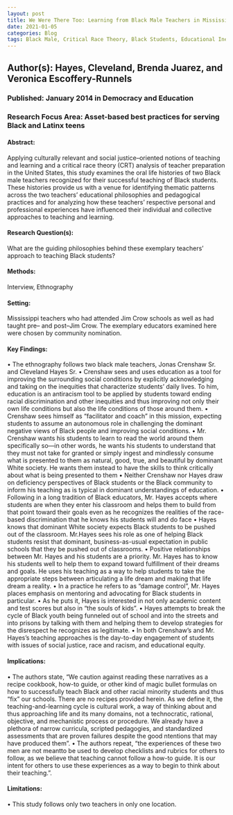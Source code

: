 ```yaml
---
layout: post
title: We Were There Too: Learning from Black Male Teachers in Mississippi about Successful Teaching of Black Students
date: 2021-01-05
categories: Blog
tags: Black Male, Critical Race Theory, Black Students, Educational Inequity, School to Prison Pipeline, Segregation, Integration, Racism, Mentorship
---
```


## Author(s): Hayes, Cleveland, Brenda Juarez, and Veronica Escoffery-Runnels

### Published: January 2014 in Democracy and Education

### Research Focus Area: Asset-based best practices for serving Black and Latinx teens

#### Abstract:
Applying culturally relevant and social justice–oriented notions of teaching and learning and a critical race theory (CRT) analysis of teacher preparation in the United States, this study examines the oral life histories of two Black male teachers recognized for their successful teaching of Black students. These histories provide us with a venue for identifying thematic patterns across the two teachers’ educational philosophies and pedagogical practices and for analyzing how these teachers’ respective personal and professional experiences have influenced their individual and collective approaches to teaching and learning.


#### Research Question(s):
What are the guiding philosophies behind these exemplary teachers’ approach to teaching Black students? 


#### Methods:
Interview, Ethnography


#### Setting:
Mississippi teachers who had attended Jim Crow schools as well as had taught pre– and post–Jim Crow.  The exemplary educators examined here were chosen by community nomination. 


#### Key Findings:
• The ethnography follows two black male teachers, Jonas Crenshaw Sr. and Cleveland Hayes Sr. • Crenshaw sees and uses education as a tool for improving the surrounding social conditions by explicitly acknowledging and taking on the inequities that characterize students’ daily lives. To him, education is an antiracism tool to be applied by students toward ending racial discrimination and other inequities and thus improving not only their own life conditions but also the life conditions of those around them. • Crenshaw sees himself as “facilitator and coach” in this mission, expecting students to assume an autonomous role in challenging the dominant negative views of Black people and improving social conditions. • Mr. Crenshaw wants his students to learn to read the world around them specifically so—in other words, he wants his students to understand that they must not take for granted or simply ingest and mindlessly consume what is presented to them as natural, good, true, and beautiful by dominant White society. He wants them instead to have the skills to think  critically about what is being presented to them • Neither Crenshaw nor Hayes draw on deficiency perspectives of Black students or the Black community to inform his teaching as is typical in dominant understandings of education. • Following in a long tradition of Black educators, Mr. Hayes accepts where students are when they enter his classroom and helps them to build from that point toward their goals even as he recognizes the realities of the race-based discrimination that he knows his students will and do face • Hayes knows that dominant White society expects Black students to be pushed out of the classroom. Mr.Hayes sees his role as one of helping Black students resist that dominant, business-as-usual expectation in public schools that they be pushed out of classrooms. • Positive relationships between Mr. Hayes and his students are a priority. Mr. Hayes has to know his students well to help them to expand toward fulfillment of their dreams and goals. He uses his teaching as a way to help students to take the appropriate steps between  articulating a life dream and making that life dream a reality.  • In a practice he refers to as “damage control”, Mr. Hayes places emphasis on mentoring and advocating for Black students in particular. • As he puts it, Hayes is interested in not only academic content and test scores but also in “the souls of kids”.  • Hayes attempts to break the cycle of Black youth being funneled out of school and into the streets and into prisons by talking with them and helping them to develop strategies for the disrespect he recognizes as legitimate. • In both Crenshaw’s and Mr. Hayes’s teaching approaches is the day-to-day engagement of students with issues of social justice, race and racism, and educational equity. 


#### Implications:
• The authors state, “We caution against reading these narratives as a recipe cookbook, how-to guide, or other kind of magic bullet formulas on how to successfully teach Black and other racial minority students and thus “fix” our schools. There are no recipes provided herein. As we define it, the teaching-and-learning cycle is cultural work, a way of thinking about and thus approaching life and its many domains, not a technocratic, rational, objective, and mechanistic process or procedure. We already have a plethora of narrow curricula, scripted pedagogies, and standardized assessments that are proven failures despite the good  ntentions that may have produced them”. • The authors repeat, “the experiences of these two men are not meantto be used to develop checklists and rubrics for others to follow, as we believe that teaching cannot follow a how-to guide. It is our intent for others to use these experiences as a way to begin to think about their teaching.”. 


#### Limitations:
• This study follows only two teachers in only one location.


